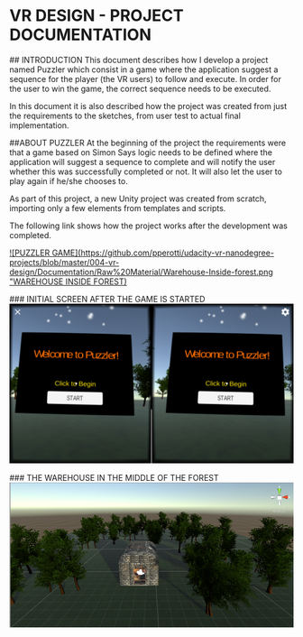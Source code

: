 # VR DESIGN - PROJECT DOCUMENTATION

## INTRODUCTION
This document describes how I develop a project named Puzzler which consist in a game where the application suggest a sequence for the player (the VR users) to follow and execute. In order for the user to win the game, the correct sequence needs to be executed.

In this document it is also described how the project was created from just the requirements to the sketches, from user test to actual final implementation. 

##ABOUT PUZZLER
At the beginning of the project the requirements were that a game based on Simon Says logic needs to be defined where the application will suggest a sequence to complete and will notify the user whether this was successfully completed or not. It will also let the user to play again if he/she chooses to. 

As part of this project, a new Unity project was created from scratch, importing only a few elements from templates and scripts.

The following link shows how the project works after the development was completed.

[![PUZZLER GAME](https://github.com/pperotti/udacity-vr-nanodegree-projects/blob/master/004-vr-design/Documentation/Raw%20Material/Warehouse-Inside-forest.png "WAREHOUSE INSIDE FOREST)](https://youtu.be/NJ8CFIhz1Iw "PUZZLER GAME")

### INITIAL SCREEN AFTER THE GAME IS STARTED
[![Start Panel](https://github.com/pperotti/udacity-vr-nanodegree-projects/blob/master/004-vr-design/Documentation/Raw%20Material/PUZZLER%20-%20Start%20Panel.png "Start Panel")](https://github.com/pperotti/udacity-vr-nanodegree-projects/blob/master/004-vr-design/Documentation/Raw%20Material/PUZZLER%20-%20Start%20Panel.png "Start Panel")

### THE WAREHOUSE IN THE MIDDLE OF THE FOREST
[![WAREHOUSE INSIDE FOREST](https://github.com/pperotti/udacity-vr-nanodegree-projects/blob/master/004-vr-design/Documentation/Raw%20Material/Warehouse-Inside-forest.png "WAREHOUSE INSIDE FOREST")](https://github.com/pperotti/udacity-vr-nanodegree-projects/blob/master/004-vr-design/Documentation/Raw%20Material/Warehouse-Inside-forest.png "WAREHOUSE INSIDE FOREST")


